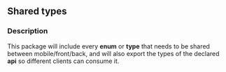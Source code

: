 ## Shared types

### Description
This package will include every **enum** or **type** that needs to be shared between mobile/front/back, and will also export the types of the declared **api** so different clients can consume it.
